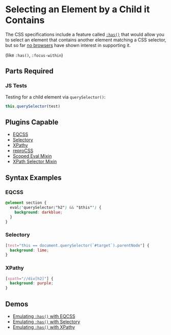# Selecting an Element by a Child it Contains

The CSS specifications include a feature called [`:has()`](https://drafts.csswg.org/selectors/#relational) that would allow you to select an element that contains another element matching a CSS selector, but so far [no browsers](http://caniuse.com/#feat=css-has) have shown interest in supporting it.

(like `:has()`, `:focus-within`)

## Parts Required

### JS Tests

Testing for a child element via `querySelector()`:

```javascript
this.querySelector(test)
```

## Plugins Capable

- [EQCSS](../plugins/eqcss.html)
- [Selectory](../plugins/selectory.html)
- [XPathy](../plugins/xpathy.html)
- [reproCSS](../plugins/reprocss.html)
- [Scoped Eval Mixin](../plugins/scoped-eval-mixin.html)
- [XPath Selector Mixin](../plugins/xpath-selector-mixin.html)


## Syntax Examples

### EQCSS

```css
@element section {
  eval('querySelector("h2") && "$this"') {
    background: darkblue;
  }
}
```

### Selectory

```css
[test="this == document.querySelector(`#target`).parentNode"] {
  background: lime;
}
```

### XPathy

```css
[xpath="//div[h2]"] {
  background: purple;
}
```

## Demos

- [Emulating `:has()` with EQCSS](http://codepen.io/tomhodgins/pen/yMpdOz)
- [Emulating `:has()` with Selectory](http://codepen.io/tomhodgins/pen/ybvaqV)
- [Emulating `:has()` with XPathy](https://codepen.io/tomhodgins/pen/awzOJr)